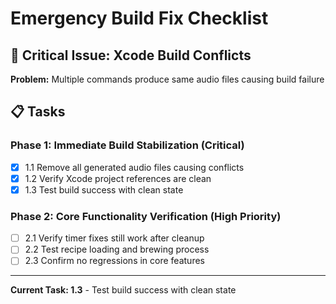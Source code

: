 # Emergency Build Fix Checklist

## 🚨 Critical Issue: Xcode Build Conflicts

**Problem:** Multiple commands produce same audio files causing build failure

## 📋 Tasks

### Phase 1: Immediate Build Stabilization (Critical)
- [x] 1.1 Remove all generated audio files causing conflicts
- [x] 1.2 Verify Xcode project references are clean  
- [x] 1.3 Test build success with clean state

### Phase 2: Core Functionality Verification (High Priority)
- [ ] 2.1 Verify timer fixes still work after cleanup
- [ ] 2.2 Test recipe loading and brewing process
- [ ] 2.3 Confirm no regressions in core features

---
**Current Task: 1.3** - Test build success with clean state
